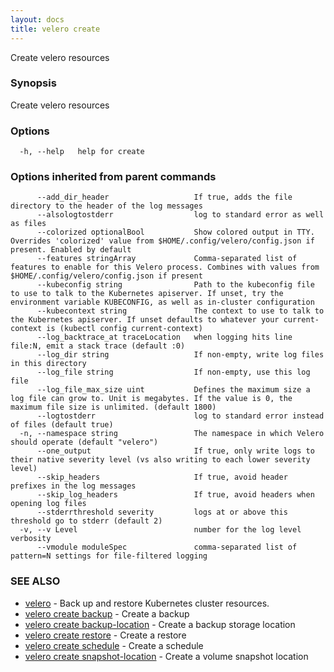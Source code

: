 ```yaml
---
layout: docs
title: velero create
---
```

Create velero resources

### Synopsis

Create velero resources

### Options

```
  -h, --help   help for create
```

### Options inherited from parent commands

```
      --add_dir_header                   If true, adds the file directory to the header of the log messages
      --alsologtostderr                  log to standard error as well as files
      --colorized optionalBool           Show colored output in TTY. Overrides 'colorized' value from $HOME/.config/velero/config.json if present. Enabled by default
      --features stringArray             Comma-separated list of features to enable for this Velero process. Combines with values from $HOME/.config/velero/config.json if present
      --kubeconfig string                Path to the kubeconfig file to use to talk to the Kubernetes apiserver. If unset, try the environment variable KUBECONFIG, as well as in-cluster configuration
      --kubecontext string               The context to use to talk to the Kubernetes apiserver. If unset defaults to whatever your current-context is (kubectl config current-context)
      --log_backtrace_at traceLocation   when logging hits line file:N, emit a stack trace (default :0)
      --log_dir string                   If non-empty, write log files in this directory
      --log_file string                  If non-empty, use this log file
      --log_file_max_size uint           Defines the maximum size a log file can grow to. Unit is megabytes. If the value is 0, the maximum file size is unlimited. (default 1800)
      --logtostderr                      log to standard error instead of files (default true)
  -n, --namespace string                 The namespace in which Velero should operate (default "velero")
      --one_output                       If true, only write logs to their native severity level (vs also writing to each lower severity level)
      --skip_headers                     If true, avoid header prefixes in the log messages
      --skip_log_headers                 If true, avoid headers when opening log files
      --stderrthreshold severity         logs at or above this threshold go to stderr (default 2)
  -v, --v Level                          number for the log level verbosity
      --vmodule moduleSpec               comma-separated list of pattern=N settings for file-filtered logging
```

### SEE ALSO

* [velero](velero.md)	 - Back up and restore Kubernetes cluster resources.
* [velero create backup](velero_create_backup.md)	 - Create a backup
* [velero create backup-location](velero_create_backup-location.md)	 - Create a backup storage location
* [velero create restore](velero_create_restore.md)	 - Create a restore
* [velero create schedule](velero_create_schedule.md)	 - Create a schedule
* [velero create snapshot-location](velero_create_snapshot-location.md)	 - Create a volume snapshot location

